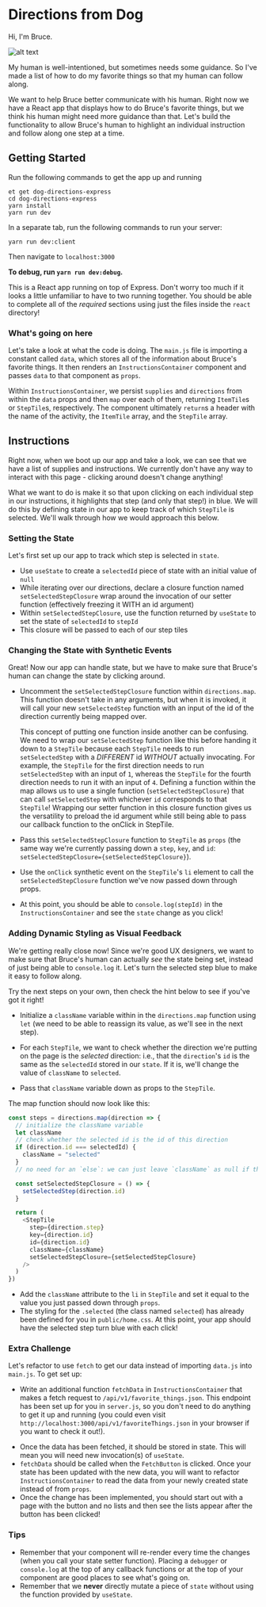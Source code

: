 # Directions from Dog

Hi, I'm Bruce.  

![alt text][bruce]

My human is well-intentioned, but sometimes needs some guidance. So I've made a list of how to do my favorite things so that my human can follow along.

We want to help Bruce better communicate with his human. Right now we have a React app that displays how to do Bruce's favorite things, but we think his human might need more guidance than that. Let's build the functionality to allow Bruce's human to highlight an individual instruction and follow along one step at a time.

## Getting Started
Run the following commands to get the app up and running

```no-highlight
et get dog-directions-express
cd dog-directions-express
yarn install
yarn run dev
```

In a separate tab, run the following commands to run your server:

```no-highlight
yarn run dev:client
```

Then navigate to `localhost:3000`

**To debug, run `yarn run dev:debug`.**

This is a React app running on top of Express. Don't worry too much if it looks a little unfamiliar to have to two running together. You should be able to complete all of the *required* sections using just the files inside the `react` directory!

### What's going on here

Let's take a look at what the code is doing. The `main.js` file is importing a constant called `data`, which stores all of the information about Bruce's favorite things. It then renders an `InstructionsContainer` component and passes `data` to that component as `props`.

Within `InstructionsContainer`, we persist `supplies` and `directions` from within the `data` props and then `map` over each of them, returning `ItemTile`s or `StepTile`s, respectively. The component ultimately `return`s a header with the name of the activity, the `ItemTile` array, and the `StepTile` array.

## Instructions

Right now, when we boot up our app and take a look, we can see that we have a list of supplies and instructions. We currently don't have any way to interact with this page - clicking around doesn't change anything!

What we want to do is make it so that upon clicking on each individual step in our instructions, it highlights that step (and only that step!) in blue. We will do this by defining state in our app to keep track of which `StepTile` is selected. We'll walk through how we would approach this below.

### Setting the State

Let's first set up our app to track which step is selected in `state`.

- Use `useState` to create a `selectedId` piece of state with an initial value of `null`
- While iterating over our directions, declare a closure function named `setSelectedStepClosure` wrap around the invocation of our setter function (effectively freezing it WITH an id argument)
- Within `setSelectedStepClosure`, use the function returned by `useState` to set the state of `selectedId` to `stepId`
- This closure will be passed to each of our step tiles

### Changing the State with Synthetic Events

Great! Now our app can handle state, but we have to make sure that Bruce's human can change the state by clicking around.

- Uncomment the `setSelectedStepClosure` function within `directions.map`. This function doesn't take in any arguments, but when it is invoked, it will call your new `setSelectedStep` function with an input of the id of the direction currently being mapped over.

  This concept of putting one function inside another can be confusing. We need to wrap our `setSelectedStep` function like this before handing it down to a `StepTile` because each `StepTile` needs to run `setSelectedStep` with a *DIFFERENT* id *WITHOUT* actually invocating. For example, the `StepTile` for the first direction needs to run `setSelectedStep` with an input of `1`, whereas the `StepTile` for the fourth direction needs to run it with an input of `4`. Defining a function within the map allows us to use a single function (`setSelectedStepClosure`) that can call `setSelectedStep` with whichever `id` corresponds to that `StepTile`! Wrapping our setter function in this closure function gives us the versatility to preload the id argument while still being able to pass our callback function to the onClick in StepTile.

- Pass this `setSelectedStepClosure` function to `StepTile` as `props` (the same way we're currently passing down a `step`, `key`, and `id`: `setSelectedStepClosure={setSelectedStepClosure}`).
- Use the `onClick` synthetic event on the `StepTile`'s `li` element to call the `setSelectedStepClosure` function we've now passed down through props.
- At this point, you should be able to `console.log(stepId)` in the `InstructionsContainer` and see the `state` change as you click!

### Adding Dynamic Styling as Visual Feedback

We're getting really close now! Since we're good UX designers, we want to make sure that Bruce's human can actually _see_ the state being set, instead of just being able to `console.log` it. Let's turn the selected step blue to make it easy to follow along.

Try the next steps on your own, then check the hint below to see if you've got it right!

- Initialize a `className` variable within in the `directions.map` function using `let` (we need to be able to reassign its value, as we'll see in the next step).

- For each `StepTile`, we want to check whether the direction we're putting on the page is the _selected_ direction: i.e., that the `direction`'s `id` is the same as the `selectedId` stored in our `state`. If it is, we'll change the value of `className` to `selected`.

- Pass that `className` variable down as props to the `StepTile`.

The map function should now look like this:

```javascript
const steps = directions.map(direction => {
  // initialize the className variable
  let className
  // check whether the selected id is the id of this direction
  if (direction.id === selectedId) {
    className = "selected"
  }
  // no need for an `else`: we can just leave `className` as null if the ids are not equal!

  const setSelectedStepClosure = () => {
    setSelectedStep(direction.id)
  }

  return (
    <StepTile
      step={direction.step}
      key={direction.id}
      id={direction.id}
      className={className}
      setSelectedStepClosure={setSelectedStepClosure}
    />
  )
})
```


- Add the `className` attribute to the `li` in `StepTile` and set it equal to the value you just passed down through `props`.
- The styling for the `.selected` (the class named `selected`) has already been defined for you in `public/home.css`. At this point, your app should have the selected step turn blue with each click!

### Extra Challenge

Let's refactor to use `fetch` to get our data instead of importing `data.js` into `main.js`. To get set up:

* Write an additional function `fetchData` in `InstructionsContainer` that makes a fetch request to `/api/v1/favorite_things.json`. This endpoint has been set up for you in `server.js`, so you don't need to do anything to get it up and running (you could even visit `http://localhost:3000/api/v1/favoriteThings.json` in your browser if you want to check it out!).

- Once the data has been fetched, it should be stored in state. This will mean you will need new invocation(s) of `useState`.
- `fetchData` should be called when the `FetchButton` is clicked. Once your state has been updated with the new data, you will want to refactor `InstructionsContainer` to read the data from your newly created state instead of from `props`.
- Once the change has been implemented, you should start out with a page with the button and no lists and then see the lists appear after the button has been clicked!

### Tips

- Remember that your component will re-render every time the changes (when you call your state setter function). Placing a `debugger` or `console.log` at the top of any callback functions or at the top of your component are good places to see what's going on.
- Remember that we **never** directly mutate a piece of `state` without using the function provided by `useState`.

[bruce]: https://s3.amazonaws.com/horizon-production/images/bruce.jpg "dog photo"
